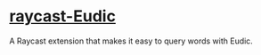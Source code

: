 # [raycast-Eudic](https://github.com/tisfeng/raycast-Eudic)

A Raycast extension that makes it easy to query words with Eudic.
